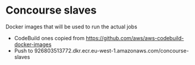 # Concourse slaves
Docker images that will be used to run the actual jobs
 * CodeBuild ones copied from https://github.com/aws/aws-codebuild-docker-images
 * Push to 926803513772.dkr.ecr.eu-west-1.amazonaws.com/concourse-slaves


